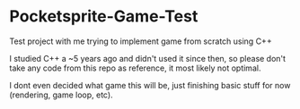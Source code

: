 # Pocketsprite-Game-Test
Test project with me trying to implement game from scratch using C++

I studied C++ a ~5 years ago and didn't used it since then, so please don't take any code from this repo as reference, it most likely not optimal.

I dont even decided what game this will be, just finishing basic stuff for now (rendering, game loop, etc).
